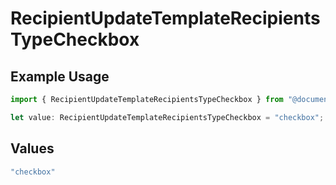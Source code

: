# RecipientUpdateTemplateRecipientsTypeCheckbox

## Example Usage

```typescript
import { RecipientUpdateTemplateRecipientsTypeCheckbox } from "@documenso/sdk-typescript/models/operations";

let value: RecipientUpdateTemplateRecipientsTypeCheckbox = "checkbox";
```

## Values

```typescript
"checkbox"
```